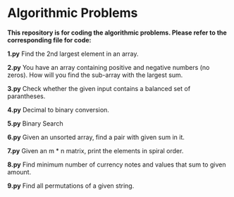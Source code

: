 # Algorithmic Problems

**This repository is for coding the algorithmic problems. Please refer to the corresponding file for code:**

**1.py**
Find the 2nd largest element in an array.

**2.py**
You have an array containing positive and negative numbers (no zeros). How will you find the sub-array with the largest sum.

**3.py**
Check whether the given input contains a balanced set of parantheses.

**4.py**
Decimal to binary conversion.

**5.py**
Binary Search

**6.py**
Given an unsorted array, find a pair with given sum in it.

**7.py**
Given an m * n matrix, print the elements in spiral order.

**8.py**
Find minimum number of currency notes and values that sum to given amount.

**9.py**
Find all permutations of a given string.
